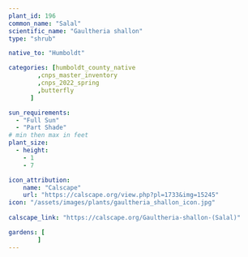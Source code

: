 ```yaml
---
plant_id: 196 
common_name: "Salal"
scientific_name: "Gaultheria shallon"
type: "shrub"

native_to: "Humboldt"

categories: [humboldt_county_native
        ,cnps_master_inventory
        ,cnps_2022_spring
        ,butterfly
      ]

sun_requirements:
  - "Full Sun"
  - "Part Shade"
# min then max in feet
plant_size:
  - height: 
    - 1 
    - 7

icon_attribution: 
    name: "Calscape"
    url: "https://calscape.org/view.php?pl=1733&img=15245"
icon: "/assets/images/plants/gaultheria_shallon_icon.jpg"
 
calscape_link: "https://calscape.org/Gaultheria-shallon-(Salal)"

gardens: [
        ]
---
```








